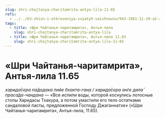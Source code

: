 ```yaml
---
slug: shri-chajtanya-charitamrita-antya-lila-11-65
refs:
  - ../../63-zhizn-i-otkroveniya-svyatyh-vaishnavov/943-1981-11-29-a2-zhizn-rupy-sanatany-i-haridasa-thakura.md
tags:
  - title: «Шри Чайтанья-чаритамрита», Антья-лила
    slug: shri-chajtanya-charitamrita-antya-lila
  - title: «Шри Чайтанья-чаритамрита», Антья-лила 11.65
    slug: shri-chajtanya-charitamrita-antya-lila-11-65
---
```


# «Шри Чайтанья-чаритамрита», Антья-лила 11.65

*харида̄сера па̄додака пийе бхакта-ган̣а / харида̄сера ан̇ге дила̄ праса̄да-чандана* — «Все испили воды, которой коснулись лотосные стопы Харидасы Тхакура, а потом умастили его тело остатками сандаловой пасты, предложенной Господу Джаганнатхе» («Шри Чайтанья-чаритамрита», Антья-лила, 11.65).
